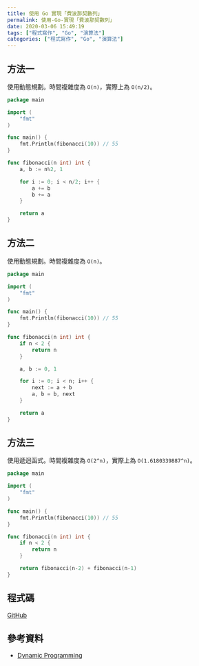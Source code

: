```yaml
---
title: 使用 Go 實現「費波那契數列」
permalink: 使用-Go-實現「費波那契數列」
date: 2020-03-06 15:49:19
tags: ["程式寫作", "Go", "演算法"]
categories: ["程式寫作", "Go", "演算法"]
---
```


## 方法一

使用動態規劃。時間複雜度為 `O(n)`，實際上為 `O(n/2)`。

```GO
package main

import (
	"fmt"
)

func main() {
	fmt.Println(fibonacci(10)) // 55
}

func fibonacci(n int) int {
	a, b := n%2, 1

	for i := 0; i < n/2; i++ {
		a += b
		b += a
	}

	return a
}
```

## 方法二

使用動態規劃。時間複雜度為 `O(n)`。

```GO
package main

import (
	"fmt"
)

func main() {
	fmt.Println(fibonacci(10)) // 55
}

func fibonacci(n int) int {
	if n < 2 {
		return n
	}

	a, b := 0, 1

	for i := 0; i < n; i++ {
		next := a + b
		a, b = b, next
	}

	return a
}
```

## 方法三

使用遞迴函式。時間複雜度為 `O(2^n)`，實際上為 `O(1.6180339887^n)`。

```GO
package main

import (
	"fmt"
)

func main() {
	fmt.Println(fibonacci(10)) // 55
}

func fibonacci(n int) int {
	if n < 2 {
		return n
	}

	return fibonacci(n-2) + fibonacci(n-1)
}
```

## 程式碼

[GitHub](https://gist.github.com/memochou1993/f88b675d4833bb10c966fae7ba9cd477)

## 參考資料

- [Dynamic Programming](http://www.csie.ntnu.edu.tw/~u91029/DynamicProgramming.html)
